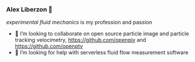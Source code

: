 ### Alex Liberzon 👋

*experimental fluid mechanics* is my profession and passion

<!--
**alexlib/alexlib** is a ✨ _special_ ✨ repository because its `README.md` (this file) appears on your GitHub profile.

Here are some ideas to get you started:

- 🔭 I’m currently working on ...
- 🌱 I’m currently learning ...
- 👯 I’m looking to collaborate on ...
- 🤔 I’m looking for help with ...
- 💬 Ask me about ...
- 📫 How to reach me: ...
- 😄 Pronouns: ...
- ⚡ Fun fact: ...
-->

- 👯 I’m looking to collaborate on open source particle image and particle tracking velocimetry, https://github.com/openpiv and https://github.com/openptv
- 🤔 I’m looking for help with serverless fluid flow measurement software
